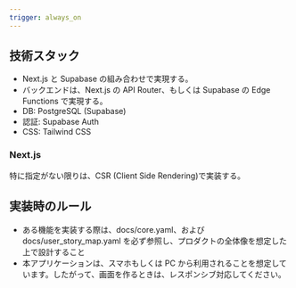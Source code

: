 ```yaml
---
trigger: always_on
---
```


## 技術スタック

- Next.js と Supabase の組み合わせで実現する。
- バックエンドは、Next.js の API Router、もしくは Supabase の Edge Functions で実現する。
- DB: PostgreSQL (Supabase)
- 認証: Supabase Auth
- CSS: Tailwind CSS

### Next.js

特に指定がない限りは、CSR (Client Side Rendering)で実装する。

## 実装時のルール

- ある機能を実装する際は、docs/core.yaml、および docs/user_story_map.yaml を必ず参照し、プロダクトの全体像を想定した上で設計すること
- 本アプリケーションは、スマホもしくは PC から利用されることを想定しています。したがって、画面を作るときは、レスポンシブ対応してください。
